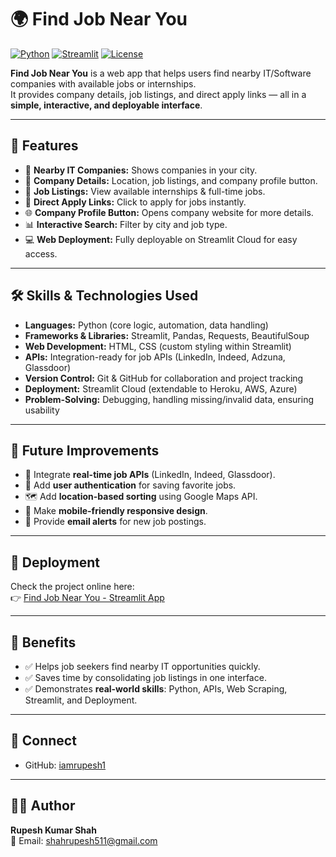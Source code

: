 # 🌍 Find Job Near You

[![Python](https://img.shields.io/badge/Python-3.13.7-blue)](https://www.python.org/)
[![Streamlit](https://img.shields.io/badge/Streamlit-1.49.1-orange)](https://streamlit.io/)
[![License](https://img.shields.io/badge/License-MIT-green)](LICENSE)

**Find Job Near You** is a web app that helps users find nearby IT/Software companies with available jobs or internships.  
It provides company details, job listings, and direct apply links — all in a **simple, interactive, and deployable interface**.

---

## 🚀 Features

- 📍 **Nearby IT Companies:** Shows companies in your city.  
- 🏢 **Company Details:** Location, job listings, and company profile button.  
- 💼 **Job Listings:** View available internships & full-time jobs.  
- 🔗 **Direct Apply Links:** Click to apply for jobs instantly.  
- 🌐 **Company Profile Button:** Opens company website for more details.  
- 📊 **Interactive Search:** Filter by city and job type.  
- 💻 **Web Deployment:** Fully deployable on Streamlit Cloud for easy access.  

---

## 🛠️ Skills & Technologies Used

- **Languages:** Python (core logic, automation, data handling)  
- **Frameworks & Libraries:** Streamlit, Pandas, Requests, BeautifulSoup  
- **Web Development:** HTML, CSS (custom styling within Streamlit)  
- **APIs:** Integration-ready for job APIs (LinkedIn, Indeed, Adzuna, Glassdoor)  
- **Version Control:** Git & GitHub for collaboration and project tracking  
- **Deployment:** Streamlit Cloud (extendable to Heroku, AWS, Azure)  
- **Problem-Solving:** Debugging, handling missing/invalid data, ensuring usability  

---

## 🌟 Future Improvements

- 🔄 Integrate **real-time job APIs** (LinkedIn, Indeed, Glassdoor).  
- 🔐 Add **user authentication** for saving favorite jobs.  
- 🗺️ Add **location-based sorting** using Google Maps API.  
- 📱 Make **mobile-friendly responsive design**.  
- 📧 Provide **email alerts** for new job postings.  

---

## 📌 Deployment

Check the project online here:  
👉 [Find Job Near You - Streamlit App](https://find-job-near-you-gbkdzzxjktr7q9srs9eqbh.streamlit.app)  

---

## 🎯 Benefits

- ✅ Helps job seekers find nearby IT opportunities quickly.  
- ✅ Saves time by consolidating job listings in one interface.  
- ✅ Demonstrates **real-world skills**: Python, APIs, Web Scraping, Streamlit, and Deployment.  

---

## 🔗 Connect

- GitHub: [iamrupesh1](https://github.com/iamrupesh1)

---

## 👨‍💻 Author

**Rupesh Kumar Shah**  
📧 Email: shahrupesh511@gmail.com




